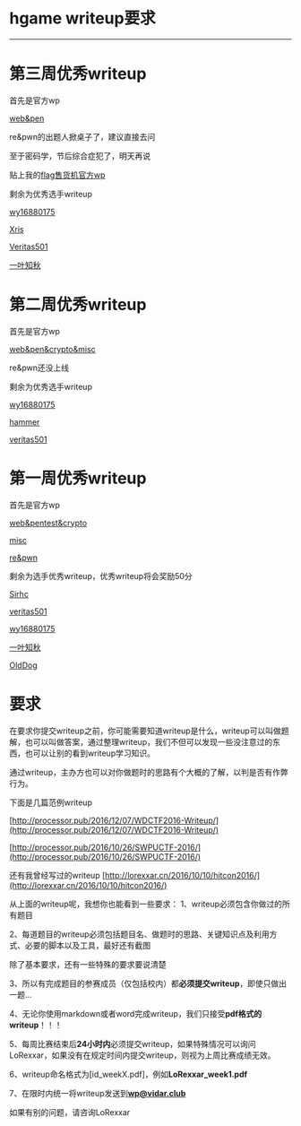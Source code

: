 # hgame writeup要求

---

# 第三周优秀writeup #

首先是官方wp

[web&pen](http://heartsky.info/2017/02/06/HCTF-GAME-week3-writeup/)

re&pwn的出题人掀桌子了，建议直接去问

至于密码学，节后综合症犯了，明天再说

贴上我的[flag售货机官方wp](./week3/flag售货机wp.pdf)


剩余为优秀选手writeup

[wy16880175](./week3/wy16880175-week3.pdf)

[Xris](./week3/Xris_Week3.pdf)

[Veritas501](./week3/Veritas501_Week3.pdf)

[一叶知秋](./week3/一叶知秋_week3.pdf)


# 第二周优秀writeup #

首先是官方wp

[web&pen&crypto&misc](http://heartsky.info/2017/01/27/HCTF-GAME-week2-writeup/)

re&pwn还没上线

剩余为优秀选手writeup

[wy16880175](./week2/wy16880175-week2.pdf)

[hammer](./week2/hammer_week2.pdf)

[veritas501](./week2/veritas501_week2.pdf)

# 第一周优秀writeup #

首先是官方wp

[web&pentest&crypto](http://heartsky.info/2017/01/21/HCTF-GAME-week1-writeup/)

[misc](./week1/hgame_week1_misc_writeup.pdf)

[re&pwn](./week1/HGAME_week1_re&pwn.pdf)

剩余为选手优秀writeup，优秀writeup将会奖励50分

[Sirhc](./week1/Sirhc_week1.pdf)

[veritas501](./week1/wp-veritas501.pdf)

[wy16880175](./week1/wy16880175_week1.pdf)

[一叶知秋](./week1/一叶知秋_week1.pdf)

[OldDog](./week1/OldDog_week1.pdf)

# 要求 #

在要求你提交writeup之前，你可能需要知道writeup是什么，writeup可以叫做题解，也可以叫做答案，通过整理writeup，我们不但可以发现一些没注意过的东西，也可以让别的看到writeup学习知识。

通过writeup，主办方也可以对你做题时的思路有个大概的了解，以判是否有作弊行为。

下面是几篇范例writeup

[http://processor.pub/2016/12/07/WDCTF2016-Writeup/](http://processor.pub/2016/12/07/WDCTF2016-Writeup/)

[http://processor.pub/2016/10/26/SWPUCTF-2016/](http://processor.pub/2016/10/26/SWPUCTF-2016/)

还有我曾经写过的writeup
[http://lorexxar.cn/2016/10/10/hitcon2016/](http://lorexxar.cn/2016/10/10/hitcon2016/)

从上面的writeup呢，我想你也能看到一些要求：
1、writeup必须包含你做过的所有题目

2、每道题目的writeup必须包括题目名、做题时的思路、关键知识点及利用方式、必要的脚本以及工具，最好还有截图

除了基本要求，还有一些特殊的要求要说清楚

3、所以有完成题目的参赛成员（仅包括校内）都**必须提交writeup**，即使只做出一题...

4、无论你使用markdown或者word完成writeup，我们只接受**pdf格式的writeup**！！！

5、每周比赛结束后**24小时内**必须提交writeup，如果特殊情况可以询问LoRexxar，如果没有在规定时间内提交writeup，则视为上周比赛成绩无效。

6、writeup命名格式为[id_weekX.pdf]，例如**LoRexxar_week1.pdf**

7、在限时内统一将writeup发送到**wp@vidar.club**


如果有别的问题，请咨询LoRexxar


